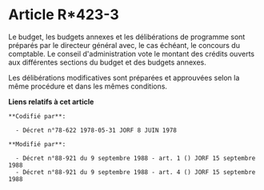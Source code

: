 # Article R*423-3

Le budget, les budgets annexes et les délibérations de programme sont préparés par le directeur général avec, le cas échéant,
le concours du comptable. Le conseil d'administration vote le montant des crédits ouverts aux différentes sections du budget
et des budgets annexes.

Les délibérations modificatives sont préparées et approuvées selon la même procédure et dans les mêmes conditions.

**Liens relatifs à cet article**

	**Codifié par**:

	  - Décret n°78-622 1978-05-31 JORF 8 JUIN 1978

	**Modifié par**:

	  - Décret n°88-921 du 9 septembre 1988 - art. 1 () JORF 15 septembre 1988
	  - Décret n°88-921 du 9 septembre 1988 - art. 4 () JORF 15 septembre 1988
